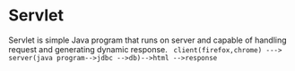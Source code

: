 # Servlet 
Servlet is simple Java program that runs on server and capable of handling request and generating dynamic response.
``` client(firefox,chrome) ---> server(java program-->jdbc -->db)-->html -->response```